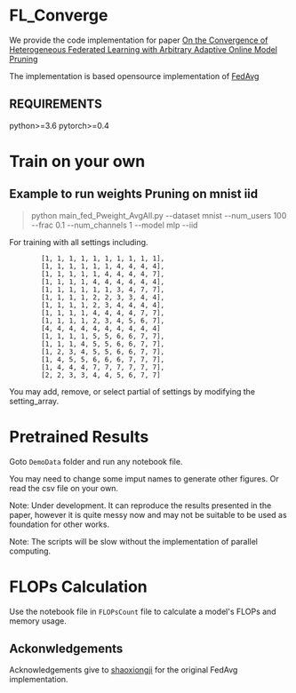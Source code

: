# FL_Converge

We provide the code implementation for paper [On the Convergence of Heterogeneous Federated Learning with Arbitrary Adaptive Online Model Pruning](Link) 

The implementation is based opensource implementation of [FedAvg](https://github.com/shaoxiongji/federated-learning)

## REQUIREMENTS

python>=3.6
pytorch>=0.4

# Train on your own

## Example to run weights Pruning on mnist iid
> python main_fed_Pweight_AvgAll.py --dataset mnist  --num_users 100 --frac 0.1 --num_channels 1 --model mlp --iid

For training with all settings including.
```
        [1, 1, 1, 1, 1, 1, 1, 1, 1, 1],
        [1, 1, 1, 1, 1, 1, 4, 4, 4, 4],
        [1, 1, 1, 1, 1, 4, 4, 4, 4, 7],
        [1, 1, 1, 1, 4, 4, 4, 4, 4, 4],
        [1, 1, 1, 1, 1, 1, 3, 4, 7, 7],
        [1, 1, 1, 1, 2, 2, 3, 3, 4, 4],
        [1, 1, 1, 1, 2, 3, 4, 4, 4, 4],
        [1, 1, 1, 1, 4, 4, 4, 4, 7, 7],
        [1, 1, 1, 1, 2, 3, 4, 5, 6, 7],
        [4, 4, 4, 4, 4, 4, 4, 4, 4, 4]
        [1, 1, 1, 1, 5, 5, 6, 6, 7, 7],
        [1, 1, 1, 4, 5, 5, 6, 6, 7, 7],
        [1, 2, 3, 4, 5, 5, 6, 6, 7, 7],
        [1, 4, 5, 5, 6, 6, 6, 7, 7, 7],
        [1, 4, 4, 4, 7, 7, 7, 7, 7, 7],
        [2, 2, 3, 3, 4, 4, 5, 6, 7, 7]
````

You may add, remove, or select partial of settings by modifying the setting_array.

# Pretrained Results
Goto `DemoData` folder and run any notebook file. 

You may need to change some imput names to generate other figures. Or read the csv file on your own.



Note: Under development. It can reproduce the results presented in the paper, however it is quite messy now and may not be suitable to be used as foundation for other works.

Note: The scripts will be slow without the implementation of parallel computing. 

# FLOPs Calculation

Use the notebook file in `FLOPsCount` file to calculate a model's FLOPs and memory usage.

## Ackonwledgements
Acknowledgements give to [shaoxiongji](https://github.com/shaoxiongji) for the original FedAvg implementation.